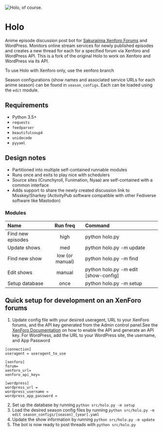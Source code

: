 ![Holo, of course.](holo.png)

# Holo
Anime episode discussion post bot for [Sakurajima Xenforo Forums](https://forums.sakurajima.moe/) and WordPress. Monitors online stream services for newly published episodes and creates a new thread for each for a specified forum via Xenforo and WordPress API. This is a fork of the original Holo to work on Xenforo and WordPress via its API.

To use Holo with Xenforo only, use the xenforo branch

Season configurations (show names and associated service URLs for each anime season) can be found in `season_configs`. Each can be loaded using the `edit` module.

## Requirements
* Python 3.5+
* `requests`
* `feedparser`
* `beautifulsoup4`
* `unidecode`
* `pyyaml`

## Design notes
* Partitioned into multiple self-contained runnable modules
* Runs once and exits to play nice with schedulers
* Source sites (Crunchyroll, Funimation, Nyaa) are self-contained with a common interface
* Adds support to share the newly created discussion link to Misskey/Sharkey (ActivityPub software compatible with other Fediverse software like Mastodon)

### Modules

Name|Run freq|Command
:--|:-:|:--
Find new episodes|high|python holo.py
Update shows|med|python holo.py -m update
Find new show|low (or manual)|python holo.py -m find
Edit shows|manual|python holo.py -m edit [show-config]
Setup database|once|python holo.py -m setup

## Quick setup for development on an XenForo forums

1. Update config file with your desired useragent, URL to your XenForo forums, and the API key generated from the Admin control panel.See the [XenForo Documentation](https://xenforo.com/docs/dev/rest-api/) on how to enable the API and generate an API key. For WordPress, add the URL to your WordPress site, the username, and App Password
```
[connection]
useragent = useragent_to_use

[xenforo]
forum=
xenforo_url=
xenforo_api_key=

[wordpress]
wordpress_url =
wordpress_username =
wordpress_app_password =
```

2. Set up the database by running `python src/holo.py -m setup`
3. Load the desired season config files by running `python src/holo.py -m edit season_configs/[season]_[year].yaml`
4. Update the show information by running `python src/holo.py -m update`
5. The bot is now ready to post threads with `python src/holo.py`
